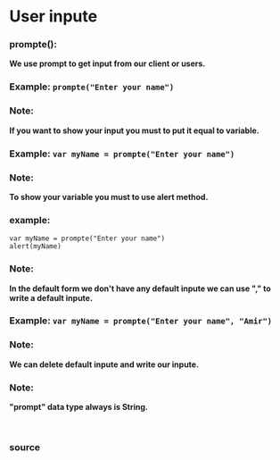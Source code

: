 # User inpute

### prompte():
**We use prompt to get input from our client or users.**

### Example: `prompte("Enter your name")`

### Note: 
**If you want to show your input you must to put it equal to variable.**

### Example: `var myName = prompte("Enter your name")`

### Note: 
 **To show your variable you must to use alert method.**

### example: 
```
var myName = prompte("Enter your name")
alert(myName)
```

### Note: 
**In the default form we don't have any default inpute we can use "," to write a default inpute.**

### Example: `var myName = prompte("Enter your name", "Amir")`

### Note: 
**We can delete default inpute and write our inpute.**

### Note: 
**"prompt" data type always is String.**

<br>

### <a href="javascript.info/alert-prompt-confirm#alert" style="text-decoration: none;"> source </a>

